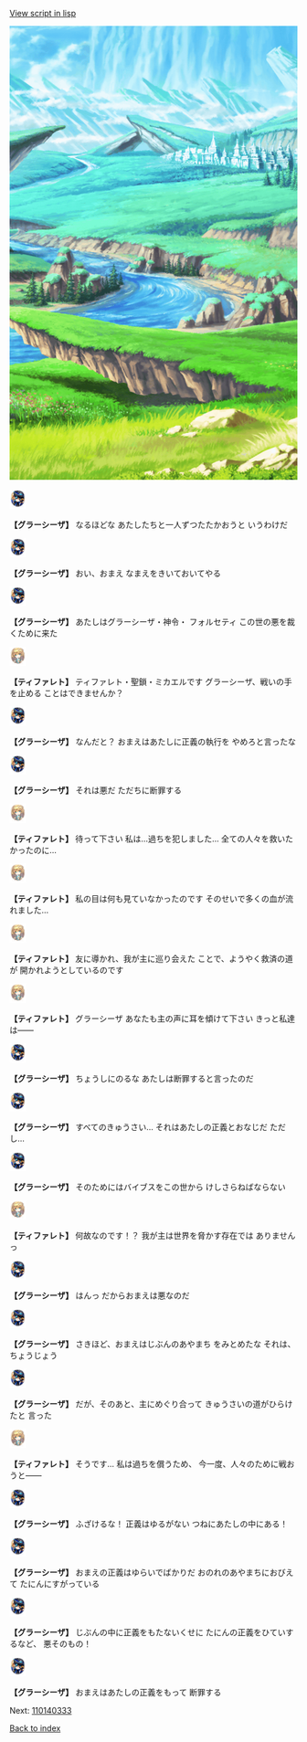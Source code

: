[View script in lisp](../scripts/110140331.txt)

![plain.png](../images/backgrounds/plain.png)

<img src="../images/units/3302619.png" alt="3302619.png" height="34"/>

**【グラーシーザ】**
なるほどな
あたしたちと一人ずつたたかおうと
いうわけだ

<img src="../images/units/3302619.png" alt="3302619.png" height="34"/>

**【グラーシーザ】**
おい、おまえ
なまえをきいておいてやる

<img src="../images/units/3302619.png" alt="3302619.png" height="34"/>

**【グラーシーザ】**
あたしはグラーシーザ・神令・
フォルセティ
この世の悪を裁くために来た

<img src="../images/units/3503211.png" alt="3503211.png" height="34"/>

**【ティファレト】**
ティファレト・聖鎖・ミカエルです
グラーシーザ、戦いの手を止める
ことはできませんか？

<img src="../images/units/3302619.png" alt="3302619.png" height="34"/>

**【グラーシーザ】**
なんだと？
おまえはあたしに正義の執行を
やめろと言ったな

<img src="../images/units/3302619.png" alt="3302619.png" height="34"/>

**【グラーシーザ】**
それは悪だ
ただちに断罪する

<img src="../images/units/3503211.png" alt="3503211.png" height="34"/>

**【ティファレト】**
待って下さい
私は…過ちを犯しました…
全ての人々を救いたかったのに…

<img src="../images/units/3503211.png" alt="3503211.png" height="34"/>

**【ティファレト】**
私の目は何も見ていなかったのです
そのせいで多くの血が流れました…

<img src="../images/units/3503211.png" alt="3503211.png" height="34"/>

**【ティファレト】**
友に導かれ、我が主に巡り会えた
ことで、ようやく救済の道が
開かれようとしているのです

<img src="../images/units/3503211.png" alt="3503211.png" height="34"/>

**【ティファレト】**
グラーシーザ
あなたも主の声に耳を傾けて下さい
きっと私達は――

<img src="../images/units/3302619.png" alt="3302619.png" height="34"/>

**【グラーシーザ】**
ちょうしにのるな
あたしは断罪すると言ったのだ

<img src="../images/units/3302619.png" alt="3302619.png" height="34"/>

**【グラーシーザ】**
すべてのきゅうさい…
それはあたしの正義とおなじだ
ただし…

<img src="../images/units/3302619.png" alt="3302619.png" height="34"/>

**【グラーシーザ】**
そのためにはバイブスをこの世から
けしさらねばならない

<img src="../images/units/3503211.png" alt="3503211.png" height="34"/>

**【ティファレト】**
何故なのです！？
我が主は世界を脅かす存在では
ありませんっ

<img src="../images/units/3302619.png" alt="3302619.png" height="34"/>

**【グラーシーザ】**
はんっ
だからおまえは悪なのだ

<img src="../images/units/3302619.png" alt="3302619.png" height="34"/>

**【グラーシーザ】**
さきほど、おまえはじぶんのあやまち
をみとめたな
それは、ちょうじょう

<img src="../images/units/3302619.png" alt="3302619.png" height="34"/>

**【グラーシーザ】**
だが、そのあと、主にめぐり合って
きゅうさいの道がひらけたと
言った

<img src="../images/units/3503211.png" alt="3503211.png" height="34"/>

**【ティファレト】**
そうです…
私は過ちを償うため、
今一度、人々のために戦おうと――

<img src="../images/units/3302619.png" alt="3302619.png" height="34"/>

**【グラーシーザ】**
ふざけるな！
正義はゆるがない
つねにあたしの中にある！

<img src="../images/units/3302619.png" alt="3302619.png" height="34"/>

**【グラーシーザ】**
おまえの正義はゆらいでばかりだ
おのれのあやまちにおびえて
たにんにすがっている

<img src="../images/units/3302619.png" alt="3302619.png" height="34"/>

**【グラーシーザ】**
じぶんの中に正義をもたないくせに
たにんの正義をひていするなど、
悪そのもの！

<img src="../images/units/3302619.png" alt="3302619.png" height="34"/>

**【グラーシーザ】**
おまえはあたしの正義をもって
断罪する

Next: [110140333](110140333.md)

[Back to index](index.md)
